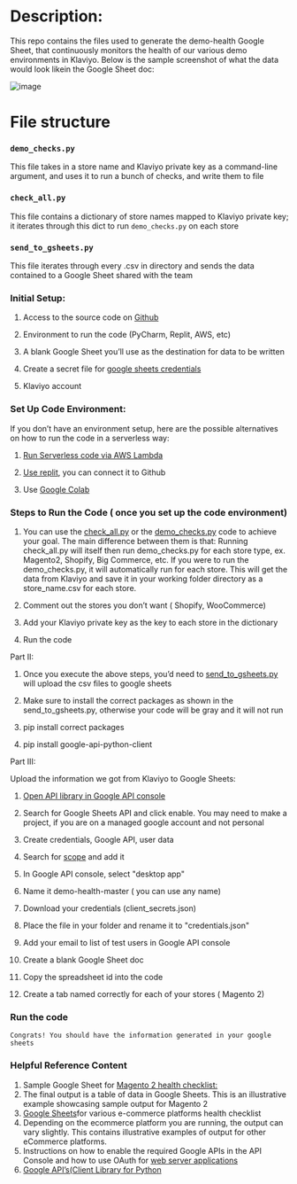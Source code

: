 # Description:

This repo contains the files used to generate the demo-health Google Sheet, that continuously monitors the health of our various demo environments in Klaviyo.
Below is the sample screenshot of what the data would look likein the Google Sheet doc:






![image](https://user-images.githubusercontent.com/94074660/157140960-3ccc28c8-3ae3-4473-9733-974bdab987eb.png)


# File structure

### `demo_checks.py`

This file takes in a store name and Klaviyo private key as a command-line argument, and uses it to run a bunch of checks, and write them to file

### `check_all.py`

This file contains a dictionary of store names mapped to Klaviyo private key; it iterates through this dict to run `demo_checks.py` on each store

### `send_to_gsheets.py`

This file iterates through every .csv in directory and sends the data contained to a Google Sheet shared with the team


### Initial Setup:

1. Access to the source code on [Github](https://github.com/ninaephremidze/Klaviyo-E-commerce-Platform-Health-Checklist)

2. Environment to run the code (PyCharm, Replit, AWS, etc)

3. A blank Google Sheet you’ll use as the destination for data to be written 

4. Create a secret file for [google sheets credentials](https://developers.google.com/identity/protocols/oauth2/web-server#prerequisites)
5. Klaviyo account 

### Set Up Code Environment:

If you don’t have an environment setup, here are the possible alternatives on how to run the code in a serverless way:

1. [Run Serverless code via AWS Lambda](https://faun.pub/run-serverless-code-via-aws-lambda-e4f19efd3ed9)

2. [Use replit](https://replit.com/talk/ask/Running-a-program/15179), you can connect it to Github 

3. Use [Google Colab](https://colab.research.google.com/)

### Steps to Run the Code ( once you set up the code environment)

1. You can use the [check_all.py](https://docs.google.com/document/d/1hCH_d5Hug6f3suWbriII0azIj3ohfFEJRRMytxv7J_w/edit#) or the [demo_checks.py](https://github.com/ninaephremidze/Klaviyo-E-commerce-Platform-Health-Checklist/blob/main/demo_checks.py) code to achieve your goal. The main difference between them is that: Running check_all.py will itself then run demo_checks.py for each store type, ex. Magento2, Shopify, Big Commerce, etc. If you were to run the demo_checks.py, it will automatically run for each store. This will get the data from Klaviyo and save it in your working folder directory as a store_name.csv for each store.

2. Comment out the stores you don’t want ( Shopify, WooCommerce)

3. Add your Klaviyo private key as the key to each store in the dictionary

4. Run the code

Part II:

1. Once you execute the above steps, you’d need to [send_to_gsheets.py](https://github.com/ninaephremidze/Klaviyo-E-commerce-Platform-Health-Checklist/blob/main/send_to_gsheets.py) will upload the csv files to google sheets

2. Make sure to install the correct packages as shown in the send_to_gsheets.py, otherwise your code will be gray and it will not run

3. pip install  correct packages

4. pip install google-api-python-client


Part III: 

Upload the information we got from Klaviyo to Google Sheets: 

1. [Open API library in Google API console](https://developers.google.com/api-client-library)

2. Search for Google Sheets API and click enable. You may need to make a project, if you are on a managed google account and not personal

3. Create credentials, Google API, user data

4. Search for [scope](https://www.googleapis.com/auth/spreadsheets) and add it

5. In Google API console, select "desktop app"

6. Name it demo-health-master ( you can use any name)

7. Download your credentials (client_secrets.json)

8. Place the file in your folder and rename it to "credentials.json"

9. Add your email to list of test users in Google API console

10. Create a blank Google Sheet doc

11. Copy the spreadsheet id into the code

12. Create a tab named correctly for each of your stores ( Magento 2)


### Run the code

    Congrats! You should have the information generated in your google sheets

### Helpful Reference Content

1. Sample Google Sheet for [Magento 2 health checklist:](https://docs.google.com/spreadsheets/d/1G2l6RlGlp3BYN02-17O_keadPe3isYw0-j7_87iQ-YQ/edit#gid=50897110)
2. The final output is a table of data in Google Sheets. This is an illustrative example showcasing sample output for Magento 2
3. [Google Sheets](https://docs.google.com/spreadsheets/d/19sF9aweqwn-wMyNQNrXqXCQIC1LTUuagXcsd3pYaruo/edit#gid=2094281381)for various e-commerce platforms health  checklist
4. Depending on the ecommerce platform you are running, the output can vary slightly. This contains illustrative examples of output for other eCommerce platforms.
5. Instructions on how to enable the required Google APIs in the API Console  and how to use OAuth for [web server applications](https://developers.google.com/identity/protocols/oauth2/web-server#enable-apis)
7. [Google API’s(Client Library for Python](https://github.com/googleapis/google-api-python-client/blob/cbb1f88b82b21f5cb9dcace33ffea3f95a189015/docs/client-secrets.md)

